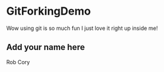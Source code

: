# GitForkingDemo
Wow using git is so much fun I just love it right up inside me!

## Add your name here
Rob
Cory
